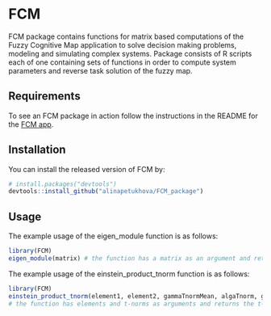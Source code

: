 
<!-- README.md is generated from README.Rmd. Please edit that file -->

# FCM

<!-- badges: start -->
<!-- badges: end -->

FCM package contains functions for matrix based computations of the
Fuzzy Cognitive Map application to solve decision making problems,
modeling and simulating complex systems. Package consists of R scripts
each of one containing sets of functions in order to compute system
parameters and reverse task solution of the fuzzy map.

## Requirements

To see an FCM package in action follow the instructions in the README
for the [FCM app](https://github.com/alinapetukhova/FCM.git).

## Installation

You can install the released version of FCM by:

``` r
# install.packages("devtools")
devtools::install_github("alinapetukhova/FCM_package")
```

## Usage

The example usage of the eigen_module function is as follows:

``` r
library(FCM)
eigen_module(matrix) # the function has a matrix as an argument and returns an eigen module of the matrix
```
The example usage of the einstein_product_tnorm function is as follows:

``` r
library(FCM)
einstein_product_tnorm(element1, element2, gammaTnormMean, algaTnorm, gammaTnorm, piTnorm) 
# the function has elements and t-norms as arguments and returns the t-norm based on Einstein product

